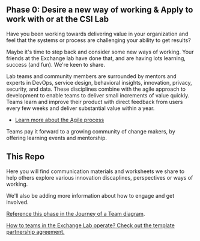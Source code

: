 ## Phase 0: Desire a new way of working & Apply to work with or at the CSI Lab

Have you been working towards delivering value in your organization and feel that the systems or process are challenging your ability to get results?

Maybe it's time to step back and consider some new ways of working. Your friends at the Exchange lab have done that, and are having lots learning, success (and fun). We're keen to share.

Lab teams and community members are surrounded by mentors and experts in DevOps, service design, behavioral insights, innovation, privacy, security, and data. These disciplines combine with the agile approach to development to enable teams to deliver small increments of value quickly. Teams learn and improve their product with direct feedback from users every few weeks and deliver substantial value within a year.

- [Learn more about the Agile process](https://developer.gov.bc.ca/Agile-Delivery-Process/Agile-Delivery-Process)

Teams pay it forward to a growing community of change makers, by offering learning events and mentorship. 

## This Repo

Here you will find communication materials and worksheets we share to help others explore various innovation discaplines, perspectives or ways of working.

We'll also be adding more information about how to engage and get involved.

[Reference this phase in the Journey of a Team diagram](https://github.com/bcgov/ExchangeLabOps/blob/master/One-Pager_Journey-of-an-Exchange-Lab-Team.pdf).

[How to teams in the Exchange Lab operate? Check out the template partnership agreement.](https://github.com/bcgov/ExchangeLabOps/blob/master/0_Desire-a-new-way-of-working/Exchange-Lab-Residency-Partnership-Agreement_TEMPLATE.pdf)


